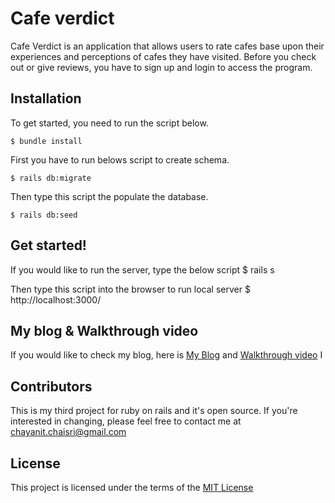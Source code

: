 # Cafe verdict

Cafe Verdict is an application that allows users to rate cafes base upon their experiences and perceptions of cafes they have visited. Before you check out or give reviews, you have to sign up and login to access the program.

## Installation

To get started, you need to run the script below.

    $ bundle install

First you have to run belows script to create schema.

    $ rails db:migrate

Then type this script the populate the database.

    $ rails db:seed

## Get started!

If you would like to run the server, type the below script
    $ rails s

Then type this script into the browser to run local server
    $ http://localhost:3000/
## My blog & Walkthrough video
If you would like to check my blog, here is [My Blog](https://chayanit-chaisri.medium.com/easy-way-to-change-a-numerical-to-star-rating-for-rails-d77a250c0a6f) and [Walkthrough video](https://www.youtube.com/watch?v=2RUtH5Ifw24&t=26s)
    I 
## Contributors 
This is my third project for ruby on rails and it's open source. If you're interested in changing, please feel free to contact me at [chayanit.chaisri@gmail.com](mailto:chayanit.chaisri@gmail.com)

## License

This project is licensed under the terms of the [MIT License](https://opensource.org/licenses/MIT)
